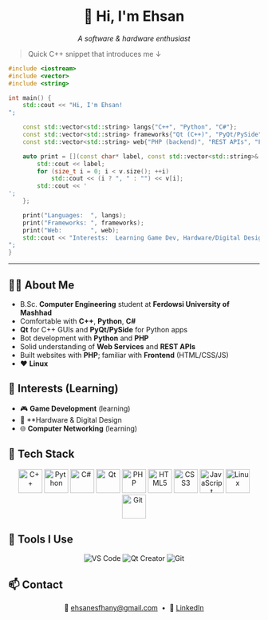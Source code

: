 <div align="center">

# 👋 Hi, I'm **Ehsan**
*A software & hardware enthusiast*
</div>

> Quick C++ snippet that introduces me ↓

```cpp
#include <iostream>
#include <vector>
#include <string>

int main() {
    std::cout << "Hi, I'm Ehsan!
";

    const std::vector<std::string> langs{"C++", "Python", "C#"};
    const std::vector<std::string> frameworks{"Qt (C++)", "PyQt/PySide"};
    const std::vector<std::string> web{"PHP (backend)", "REST APIs", "Frontend (HTML/CSS/JS)"};

    auto print = [](const char* label, const std::vector<std::string>& v){
        std::cout << label;
        for (size_t i = 0; i < v.size(); ++i)
            std::cout << (i ? ", " : "") << v[i];
        std::cout << '
';
    };

    print("Languages:  ", langs);
    print("Frameworks: ", frameworks);
    print("Web:        ", web);
    std::cout << "Interests:  Learning Game Dev, Hardware/Digital Design, and Networking. Linux lover.
";
}
```

---

## 🧑‍🎓 About Me

* B.Sc. **Computer Engineering** student at **Ferdowsi University of Mashhad**
* Comfortable with **C++**, **Python**, **C#**
* **Qt** for C++ GUIs and **PyQt/PySide** for Python apps
* Bot development with **Python** and **PHP**
* Solid understanding of **Web Services** and **REST APIs**
* Built websites with **PHP**; familiar with **Frontend** (HTML/CSS/JS)
* ❤️ **Linux**

## 🎯 Interests (Learning)

* 🎮 **Game Development** (learning)
* 🔧 **Hardware & Digital Design
* 🌐 **Computer Networking** (learning)

## 🚀 Tech Stack

<p align="center">
  <img src="https://cdn.jsdelivr.net/gh/devicons/devicon/icons/cplusplus/cplusplus-original.svg" width="48" alt="C++" />
  <img src="https://cdn.jsdelivr.net/gh/devicons/devicon/icons/python/python-original.svg" width="48" alt="Python" />
  <img src="https://cdn.jsdelivr.net/gh/devicons/devicon/icons/csharp/csharp-original.svg" width="48" alt="C#" />
  <img src="https://cdn.jsdelivr.net/gh/devicons/devicon/icons/qt/qt-original.svg" width="48" alt="Qt" />
  <img src="https://cdn.jsdelivr.net/gh/devicons/devicon/icons/php/php-original.svg" width="48" alt="PHP" />
  <img src="https://cdn.jsdelivr.net/gh/devicons/devicon/icons/html5/html5-original.svg" width="48" alt="HTML5" />
  <img src="https://cdn.jsdelivr.net/gh/devicons/devicon/icons/css3/css3-original.svg" width="48" alt="CSS3" />
  <img src="https://cdn.jsdelivr.net/gh/devicons/devicon/icons/javascript/javascript-original.svg" width="48" alt="JavaScript" />
  <img src="https://cdn.jsdelivr.net/gh/devicons/devicon/icons/linux/linux-original.svg" width="48" alt="Linux" />
  <img src="https://cdn.jsdelivr.net/gh/devicons/devicon/icons/git/git-original.svg" width="48" alt="Git" />
</p>

## 🧰 Tools I Use

<p align="center">
  <img src="https://img.shields.io/badge/Editor-VS%20Code-007ACC?logo=visualstudiocode" alt="VS Code" />
  <img src="https://img.shields.io/badge/IDE-Qt%20Creator-41CD52?logo=qt" alt="Qt Creator" />
  <img src="https://img.shields.io/badge/SCM-Git-F05032?logo=git" alt="Git" />
</p>

## 📫 Contact

<p align="center">
  📧 <a href="mailto:ehsanesfhany@gmail.com">ehsanesfhany@gmail.com</a>
  &nbsp;•&nbsp;
  💼 <a href="https://www.linkedin.com/in/ehsan-esfehani-067b45340/" target="_blank">LinkedIn</a>
</p>
